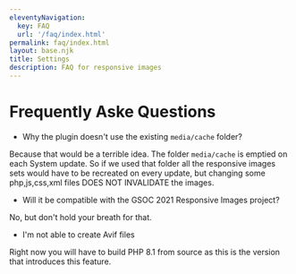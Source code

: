 ```yaml
---
eleventyNavigation:
  key: FAQ
  url: '/faq/index.html'
permalink: faq/index.html
layout: base.njk
title: Settings
description: FAQ for responsive images
---
```

# Frequently Aske Questions

- Why the plugin doesn't use the existing `media/cache` folder?

Because that would be a terrible idea. The folder `media/cache` is emptied on each System update. So if we used that folder all the responsive images sets would have to be recreated on every update, but changing some php,js,css,xml files DOES NOT INVALIDATE the images.

- Will it be compatible with the GSOC 2021 Responsive Images project?

No, but don't hold your breath for that.

- I'm not able to create Avif files

Right now you will have to build PHP 8.1 from source as this is the version that introduces this feature.
